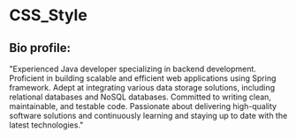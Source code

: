 # CSS_Style

<h2>Bio profile: </h2>
"Experienced Java developer specializing in backend development. Proficient in building scalable and efficient web applications using Spring framework. Adept at integrating various data storage solutions, including relational databases and NoSQL databases. Committed to writing clean, maintainable, and testable code. Passionate about delivering high-quality software solutions and continuously learning and staying up to date with the latest technologies."
